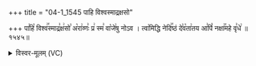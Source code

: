 +++
title = "04-1_1545 पाहि विश्वस्माद्रक्षसो"

+++
पा꣣हि꣡ विश्व꣢꣯स्माद्र꣣क्ष꣢सो꣣ अ꣡रा꣢व्णः꣣ प्र꣢ स्म꣣ वा꣡जे꣢षु नोऽव । त्वा꣡मिद्धि नेदि꣢꣯ष्ठं दे꣣व꣡ता꣢तय आ꣣पिं꣡ नक्षा꣢꣯महे वृ꣣धे꣢ ॥१५४५॥

<details><summary>विस्वर-मूलम् (VC)</summary>

पाहि विश्वस्माद्रक्षसो अराव्णः प्र स्म वाजेषु नोऽव । त्वामिद्धि नेदिष्ठं देवतातय आपिं नक्षामहे वृधे ॥१५४५॥
</details>